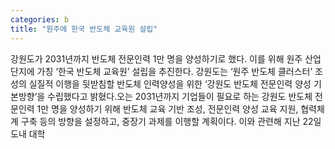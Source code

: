 ```yaml
---
categories: b
title: "원주에 한국 반도체 교육원 설립"
---
```

강원도가 2031년까지 반도체 전문인력 1만 명을 양성하기로 했다. 이를 위해 원주 산업단지에 가칭 ‘한국 반도체 교육원’ 설립을 추진한다. 강원도는 ‘원주 반도체 클러스터’ 조성의 실질적 이행을 뒷받침할 반도체 인력양성을 위한 ‘강원도 반도체 전문인력 양성 기본방향’을 수립했다고 밝혔다.오는 2031년까지 기업들이 필요로 하는 강원도 반도체 전문인력 1만 명을 양성하기 위해 반도체 교육 기반 조성, 전문인력 양성 교육 지원, 협력체계 구축 등의 방향을 설정하고, 중장기 과제를 이행할 계획이다. 이와 관련해 지난 22일 도내 대학